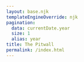 ```yaml
---
layout: base.njk
templateEngineOverride: njk
pagination:
  data: currentDate.year
  size: 1
  alias: year
title: The Pitwall
permalink: /index.html
---
```

